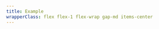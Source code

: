 ```yaml
---
title: Example
wrapperClass: flex flex-1 flex-wrap gap-md items-center
---
```


<script>
    export default {
        data() {
            return {
                position: 'top',
                show: false
            }
        },
        methods: {
            toggle() {
                this.show = !this.show
            }
        }
    }
</script>

<template>
    <fieldset class="vv-radio-group vv-radio-group--horizontal">
        <legend>Position</legend>
        <div class="vv-radio-group__wrapper">
            <label class="vv-radio" for="position-top">
                <input 
                    v-model="position"
                    id="position-top" 
                    type="radio" 
                    name="position" 
                    value="top" />
                top
            </label>
            <label class="vv-radio" for="position-bottom">
                <input 
                    v-model="position"
                    id="position-bottom" 
                    type="radio" 
                    name="position" 
                    value="bottom" 
                        />
                bottom
            </label>
        </div>
    </fieldset>
    <button class="vv-button" @click="toggle">Toggle Alert</button>
    <div v-if="show" 
         class="vv-alert 
                vv-alert--close
                vv-alert--icon
                vv-alert--success
                vv-alert--fixed"
        :class="`vv-alert--${position}`"
        role="alert">
        <button class="vv-alert__close" type="button" aria-label="Close" @click="toggle"></button>
        <IconifyIcon icon="akar-icons:circle-check" />
        <div class="vv-alert__title">Tip!</div>
        <div class="vv-alert__content">Indicates an informal message.</div>
    </div>
</template>